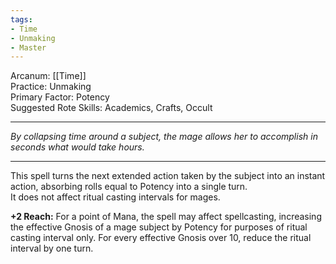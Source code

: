 ```yaml
---
tags:
- Time
- Unmaking
- Master
---
```


Arcanum: [[Time]]\
Practice: Unmaking\
Primary Factor: Potency\
Suggested Rote Skills: Academics, Crafts, Occult

---

_By collapsing time around a subject, the mage allows her to accomplish in seconds what would take hours._

---

This spell turns the next extended action taken by the subject into an instant action, absorbing rolls equal to Potency into a single turn.\
It does not affect ritual casting intervals for mages.

**+2 Reach:** For a point of Mana, the spell may affect spellcasting, increasing the effective Gnosis of a mage subject by Potency for purposes of ritual casting interval only. For every effective Gnosis over 10, reduce the ritual interval by one turn.